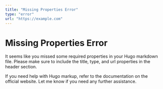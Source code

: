 ```yaml
---
title: "Missing Properties Error"
type: "error"
url: "https://example.com"
---
```


# Missing Properties Error

It seems like you missed some required properties in your Hugo markdown file. Please make sure to include the title, type, and url properties in the header section. 

If you need help with Hugo markup, refer to the documentation on the official website. Let me know if you need any further assistance.